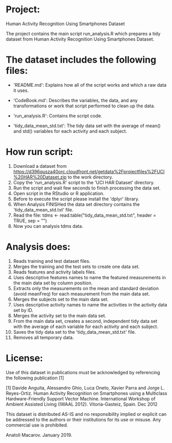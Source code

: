 Project:
==================================================================
Human Activity Recognition Using Smartphones Dataset

The project contains the main script run_analysis.R which prepares a tidy dataset from Human Activity Recognition Using Smartphones Dataset.

The dataset includes the following files:
=========================================

- 'README.md': Explains how all of the script works and which a raw data it uses.

- 'CodeBook.md': Describes the variables, the data, and any transformations or work that script performed to clean up the data.

- 'run_analysis.R': Contains the script code.

- 'tidy_data_mean_std.txt': The tidy data set with the average of mean() and std() variables for each activity and each subject.

How run script: 
=======================
1. Download a dataset from 
https://d396qusza40orc.cloudfront.net/getdata%2Fprojectfiles%2FUCI%20HAR%20Dataset.zip to the work directory.
2. Copy the 'run_analysis.R' script to the 'UCI HAR Dataset' directory. 
3. Run the script and wait few seconds to finish processing the data set.
4. Open script in the RStudio or R application.
5. Before to execute the script please install the 'dplyr' library.
6. When Analysis FINISHed the data set directory contains the 'tidy_data_mean_std.txt' file.
7. Read the file: tdms <- read.table("tidy_data_mean_std.txt", header = TRUE, sep = "")
8. Now you can analysis tdms data.

Analysis does:
================
1. Reads training and test dataset files.
2. Merges the training and the test sets to create one data set.
3. Reads features and activity labels files.
4. Uses descriptive features names to name the featured measurements in the main data set by column position.
5. Extracts only the measurements on the mean and standard deviation (avoid meanFreq) for each measurement from the main data set.
6. Merges the subjects set to the main data set.
7. Uses descriptive activity names to name the activities in the activity data set by ID.
8. Merges the activity set to the main data set.
9. From the main data set, creates a second, independent tidy data set with the average of each variable for each activity and each subject.
10. Saves the tidy data set to the 'tidy_data_mean_std.txt' file.
11. Removes all temporary data.

License:
========
Use of this dataset in publications must be acknowledged by referencing the following publication [1] 

[1] Davide Anguita, Alessandro Ghio, Luca Oneto, Xavier Parra and Jorge L. Reyes-Ortiz. Human Activity Recognition on Smartphones using a Multiclass Hardware-Friendly Support Vector Machine. International Workshop of Ambient Assisted Living (IWAAL 2012). Vitoria-Gasteiz, Spain. Dec 2012

This dataset is distributed AS-IS and no responsibility implied or explicit can be addressed to the authors or their institutions for its use or misuse. Any commercial use is prohibited.

Anatoli Macarov. January 2019.
